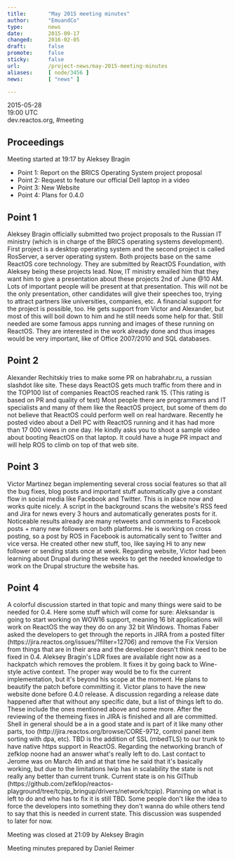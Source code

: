 ```yaml
---
title:       "May 2015 meeting minutes"
author:      "EmuandCo"
type:        news
date:        2015-09-17
changed:     2016-02-05
draft:       false
promote:     false
sticky:      false
url:         /project-news/may-2015-meeting-minutes
aliases:     [ node/3456 ]
news:        [ "news" ]

---
```


<p>2015-05-28<br />
	19:00 UTC<br />
	dev.reactos.org, #meeting</p>
<h2>Proceedings</h2>
<p>Meeting started at 19:17 by Aleksey Bragin</p>
<ul>
    <li>Point 1: Report on the BRICS Operating System project proposal</li>
    <li>Point 2: Request to feature our official Dell laptop in a video</li> 
    <li>Point 3: New Website</li>
    <li>Point 4: Plans for 0.4.0</li>
</ul>

<h2>Point 1</h2>
<p>Aleksey Bragin officially submitted two project proposals to the Russian IT ministry (which is in charge of the BRICS operating systems development). First project is a desktop operating system and the second project is called RosServer, a server operating system. Both projects base on the same ReactOS core technology. They are submitted by ReactOS Foundation, with Aleksey being these projects lead. Now, IT ministry emailed him that they want him to give a presentation about these projects 2nd of June @10 AM. Lots of important people will be present at that presentation. This will not be the only presentation, other candidates will give their speeches too, trying to attract partners like universities, companies, etc. A financial support for the project is possible, too. He gets support from Victor and Alexander, but most of this will boil down to him and he still needs some help for that. Still needed are some famous apps running and images of these running on ReactOS. They are interested in the work already done and thus images would be very important, like of Office 2007/2010 and SQL databases.</p>

<h2>Point 2</h2>
<p>Alexander Rechitskiy tries to make some PR on habrahabr.ru, a russian slashdot like site. These days ReactOS gets much traffic from there and in the TOP100 list of companies ReactOS reached rank 15. (This rating is based on PR and quality of text) Most people there are programmers and IT specialists and many of them like the ReactOS project, but some of them do not believe that ReactOS could perform well on real hardware. Recently he posted video about a Dell PC with ReactOS running and it has had more than 17 000 views in one day. He kindly asks you to shoot a sample video about booting ReactOS on that laptop. It could have a huge PR impact and will help ROS to climb on top of that web site.</p>

<h2>Point 3</h2>
<p>Victor Martinez began implementing several cross social features so that all the bug fixes, blog posts and important stuff automatically give a constant flow in social media like Facebook and Twitter. This is in place now and works quite nicely. A script in the background scans the website's RSS feed and Jira for news every 3 hours and automatically generates posts for it. Noticeable results already are many retweets and comments to Facebook posts + many new followers on both platforms. He is working on cross posting, so a post by ROS in Facebook is automatically sent to Twitter and vice versa. He created other new stuff, too, like saying Hi to any new follower or sending stats once at week. Regarding website, Victor had been learning about Drupal during these weeks to get the needed knowledge to work on the Drupal structure the website has.</p>

<h2>Point 4</h2>
<p>A colorful discussion started in that topic and many things were said to be needed for 0.4. Here some stuff which will come for sure:
Aleksandar is going to start working on WOW16 support, meaning 16 bit applications will work on ReactOS the way they do on any 32 bit Windows. Thomas Faber asked the developers to get through the reports in JIRA from a posted filter (https://jira.reactos.org/issues/?filter=12706) and remove the Fix Version from things that are in their area and the developer doesn't think need to be fixed in 0.4. Aleksey Bragin's LDR fixes are available right now as a hackpatch which removes the problem. It fixes it by going back to Wine-style active context. The proper way would be to fix the current implementation, but it's beyond his scope at the moment. He plans to beautify the patch before committing it. Victor plans to have the new website done before 0.4.0 release. A discussion regarding a release date happened after that without any specific date, but a list of things left to do. These include the ones mentioned above and some more. After the reviewing of the themeing fixes in JIRA is finished and all are committed. Shell in general should be a in a good state and is part of it like many other parts, too (http://jira.reactos.org/browse/CORE-9712, control panel item sorting with dpa, etc). TBD is the addition of SSL (mbedTLS) to our trunk to have native https support in ReactOS. Regarding the networking branch of zefklop noone had an answer what's really left to do. Last contact to Jerome was on March 4th and at that time he said that it's basically working, but due to the limitations lwip has in scalability the state is not really any better than current trunk. Current state is on his GIThub (https://github.com/zefklop/reactos-playground/tree/tcpip_bringup/drivers/network/tcpip). Planning on what is left to do and who has to fix it is still TBD. Some people don't like the idea to force the developers into something they don't wanna do while others tend to say that this is needed in current state. This discussion was suspended to later for now.</p>

<p>Meeting was closed at 21:09 by Aleksey Bragin</p>
<p>Meeting minutes prepared by Daniel Reimer</p>
